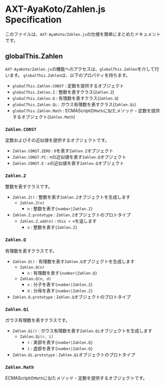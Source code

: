 # AXT-AyaKoto/Zahlen.js Specification

このファイルは、`AXT-AyaKoto/Zahlen.js`の仕様を簡単にまとめたドキュメントです。

## globalThis.Zahlen

`AXT-AyaKoto/Zahlen.js`の機能へのアクセスは、`globalThis.Zahlen`を介して行います。
`globalThis.Zahlen`は、以下のプロパティを持ちます。

- `globalThis.Zahlen.CONST` : 定数を提供するオブジェクト
- `globalThis.Zahlen.Z` : 整数を表すクラス(`Zahlen.Z`)
- `globalThis.Zahlen.Q` : 有理数を表すクラス(`Zahlen.Q`)
- `globalThis.Zahlen.Qi` : ガウス有理数を表すクラス(`Zahlen.Qi`)
- `globalThis.Zahlen.Math` : ECMAScriptの`Math`に似たメソッド・定数を提供するオブジェクト(`Zahlen.Math`)

### `Zahlen.CONST`

定数およびその近似値を提供するオブジェクトです。

- `Zahlen.CONST.ZERO` : `0`を表す`Zahlen.Z`オブジェクト
- `Zahlen.CONST.PI` : `π`の近似値を表す`Zahlen.Q`オブジェクト
- `Zahlen.CONST.E` : `e`の近似値を表す`Zahlen.Q`オブジェクト

### `Zahlen.Z`

整数を表すクラスです。

- `Zahlen.Z()` : 整数を表す`Zahlen.Z`オブジェクトを生成します
    - `Zahlen.Z(n)`
        - `n` : 整数を表す`{number|Zahlen.Z}`
- `Zahlen.Z.prototype` : `Zahlen.Z`オブジェクトのプロトタイプ
    - `Zahlen.Z.add(n)` : `this + n`を返します
        - `n` : 整数を表す`{Zahlen.Z}`

### `Zahlen.Q`

有理数を表すクラスです。

- `Zahlen.Q()` : 有理数を表す`Zahlen.Q`オブジェクトを生成します
    - `Zahlen.Q(n)`
        - `n` : 有理数を表す`{number|Zahlen.Q}`
    - `Zahlen.Q(n, d)`
        - `n` : 分子を表す`{number|Zahlen.Z}`
        - `d` : 分母を表す`{number|Zahlen.Z}`
- `Zahlen.Q.prototype` : `Zahlen.Q`オブジェクトのプロトタイプ

### `Zahlen.Qi`

ガウス有理数を表すクラスです。

- `Zahlen.Qi()` : ガウス有理数を表す`Zahlen.Qi`オブジェクトを生成します
    - `Zahlen.Qi(r, i)`
        - `r` : 実部を表す`{number|Zahlen.Q}`
        - `i` : 虚部を表す`{number|Zahlen.Q}`
- `Zahlen.Qi.prototype` : `Zahlen.Qi`オブジェクトのプロトタイプ

### `Zahlen.Math`

ECMAScriptの`Math`に似たメソッド・定数を提供するオブジェクトです。
